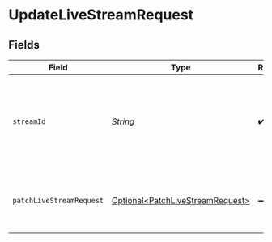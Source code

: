 # UpdateLiveStreamRequest


## Fields

| Field                                                                                  | Type                                                                                   | Required                                                                               | Description                                                                            | Example                                                                                |
| -------------------------------------------------------------------------------------- | -------------------------------------------------------------------------------------- | -------------------------------------------------------------------------------------- | -------------------------------------------------------------------------------------- | -------------------------------------------------------------------------------------- |
| `streamId`                                                                             | *String*                                                                               | :heavy_check_mark:                                                                     | Upon creating a new live stream, FastPix assigns a unique identifier to the stream.    | 91a264dcc447b63da6fb79ef925cd76d                                                       |
| `patchLiveStreamRequest`                                                               | [Optional\<PatchLiveStreamRequest>](../../models/components/PatchLiveStreamRequest.md) | :heavy_minus_sign:                                                                     | N/A                                                                                    | {<br/>"metadata": {<br/>"livestream_name": "Gaming_stream"<br/>},<br/>"reconnectWindow": 100<br/>} |